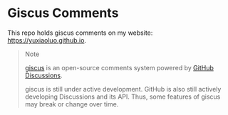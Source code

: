 # Giscus Comments
This repo holds giscus comments on my website: https://yuxiaoluo.github.io. 

> Note
> 
> [giscus](https://github.com/giscus/giscus) is an open-source comments system powered by [GitHub Discussions](https://docs.github.com/en/discussions).
>
> giscus is still under active development. GitHub is also still actively developing Discussions and its API. Thus, some features of giscus may break or change over time.
